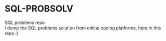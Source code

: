 # SQL-PROBSOLV
SQL problems repo \
I dump the SQL problems solution from online coding platforms, here in this repo :)
